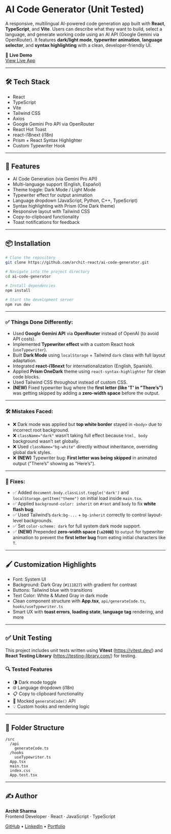 # AI Code Generator (Unit Tested)

A responsive, multilingual AI-powered code generation app built with **React**, **TypeScript**, and **Vite**. Users can describe what they want to build, select a language, and generate working code using an AI API (Google Gemini via OpenRouter). It features **dark/light mode**, **typewriter animation**, **language selector**, and **syntax highlighting** with a clean, developer-friendly UI.

📍 **Live Demo**  
[View Live App](https://ai-code-generator-lyart.vercel.app/)

---

## 🛠️ Tech Stack

- React
- TypeScript
- Vite
- Tailwind CSS
- Axios
- Google Gemini Pro API via OpenRouter
- React Hot Toast
- react-i18next (i18n)
- Prism + React Syntax Highlighter
- Custom Typewriter Hook

---

## 🚀 Features

- AI Code Generation (via Gemini Pro API)
- Multi-language support (English, Español)
- Theme toggle: Dark Mode / Light Mode
- Typewriter effect for output animation
- Language dropdown (JavaScript, Python, C++, TypeScript)
- Syntax highlighting with Prism (One Dark theme)
- Responsive layout with Tailwind CSS
- Copy-to-clipboard functionality
- Toast notifications for feedback

---

## 📦 Installation

```bash
# Clone the repository
git clone https://github.com/archit-react/ai-code-generator.git

# Navigate into the project directory
cd ai-code-generator

# Install dependencies
npm install

# Start the development server
npm run dev
```

---

### ✅ Things Done Differently:

- Used **Google Gemini API** via **OpenRouter** instead of OpenAI (to avoid API costs).
- Implemented **Typewriter effect** with a custom React hook (`useTypewriter`).
- Built **Dark Mode** using `localStorage` + Tailwind `dark` class with full layout adaptation.
- Integrated **react-i18next** for internationalization (English, Spanish).
- Applied **Prism OneDark** theme using `react-syntax-highlighter` for clean code blocks.
- Used Tailwind CSS throughout instead of custom CSS.
- **(NEW)** Fixed typewriter bug where the **first letter (like 'T' in "There’s")** was getting skipped by adding a **zero-width space** before the output.

---

### 🛠️ Mistakes Faced:

- ❌ Dark mode was applied but **top white border** stayed in `<body>` due to incorrect root background.
- ❌ `className="dark"` wasn’t taking full effect because `html, body` background wasn’t set globally.
- ❌ Used `className="bg-white"` directly without inheritance, overriding global dark styles.
- ❌ **(NEW)** Typewriter bug: **First letter was being skipped** in animated output ("There’s" showing as "Here’s").

---

### 🧪 Fixes:

- ✅ Added `document.body.classList.toggle('dark')` and `localStorage.getItem("theme")` on initial load inside `main.tsx`.
- ✅ Applied `background-color: inherit` on `#root` and `body` to fix **white flash bug**.
- ✅ Used Tailwind’s `dark:bg-...` + `bg-inherit` correctly to control layout-level backgrounds.
- ✅ Set `color-scheme: dark` for full system dark mode support.
- ✅ **(NEW)** Prepended **zero-width space (`\u200B`)** to `output` for typewriter animation to prevent the **first letter bug** from eating initial characters like `T`.

---

## 🖌️ Customization Highlights

- Font: System UI
- Background: Dark Gray (`#111827`) with gradient for contrast
- Buttons: Tailwind blue with transitions
- Text Color: White & Muted Gray in dark mode
- Clean component structure with **App.tsx**, `api/generateCode.ts`, `hooks/useTypewriter.ts`
- Smart UX with **toast errors**, **loading state**, **language tag** rendering, and more

---

## ✅ Unit Testing

This project includes unit tests written using **Vitest** (https://vitest.dev/) and **React Testing Library** (https://testing-library.com/) for testing.

### 🔍 Tested Features

- 🌗 Dark mode toggle
- 🌐 Language dropdown (i18n)
- 📋 Copy to clipboard functionality
- 🧪 Mocked `generateCode()` API
- 💡 Custom hooks and rendering logic

---

## 📂 Folder Structure

```
/src
  /api
    generateCode.ts
  /hooks
    useTypewriter.ts
  App.tsx
  main.tsx
  index.css
  App.test.tsx
```

---

## ✍️ Author

**Archit Sharma**  
Frontend Developer · React · JavaScript · TypeScript

[GitHub](https://github.com/archit-react) • [LinkedIn](https://www.linkedin.com/in/archit-react) • [Portfolio](https://your-portfolio.com)
